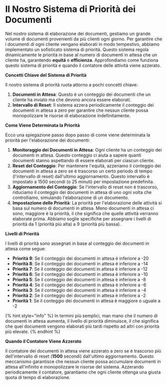 # Il Nostro Sistema di Priorità dei Documenti

Nel nostro sistema di elaborazione dei documenti, gestiamo un grande volume di documenti provenienti da più clienti ogni giorno. Per garantire che i documenti di ogni cliente vengano elaborati in modo tempestivo, abbiamo implementato un sofisticato sistema di priorità. Questo sistema regola dinamicamente le priorità in base al numero di documenti in attesa che un cliente ha, garantendo **equitá** e **efficienza**. Approfondiamo come funziona questo sistema di priorità e quando il contatore delle attività viene azzerato.

**Concetti Chiave del Sistema di Priorità**

Il nostro sistema di priorità ruota attorno a pochi concetti chiave:

1. **Documenti in Attesa**: Questo è un conteggio dei documenti che un cliente ha inviato ma che devono ancora essere elaborati.
2. **Intervallo di Reset**: Il sistema azzera periodicamente il conteggio dei documenti in attesa a zero per garantire che nessun cliente possa monopolizzare le risorse di elaborazione indefinitamente.

**Come Viene Determinata la Priorità**

Ecco una spiegazione passo dopo passo di come viene determinata la priorità per l'elaborazione dei documenti:

1. **Monitoraggio dei Documenti in Attesa**: Ogni cliente ha un conteggio dei documenti in attesa. Questo conteggio ci aiuta a sapere quanti documenti stanno aspettando di essere elaborati per ciascun cliente.
2. **Reset del Conteggio**: Per mantenere l'equità, azzeriamo il conteggio dei documenti in attesa a zero se è trascorso un certo periodo di tempo (l'intervallo di reset) dall'ultimo aggiornamento. Questo intervallo è impostato a 1500 secondi (o 25 minuti) per impostazione predefinita.
3. **Aggiornamento del Conteggio**: Se l'intervallo di reset non è trascorso, riduciamo il conteggio dei documenti in attesa di uno ogni volta che controlliamo, simulando l'elaborazione di un documento.
4. **Impostazione delle Priorità**: La priorità per l'elaborazione delle attività si basa sul numero di documenti in attesa. Meno documenti in attesa ci sono, maggiore è la priorità, il che significa che quelle attività verranno elaborate prima. Abbiamo soglie specifiche per assegnare i livelli di priorità da 1 (priorità più alta) a 9 (priorità più bassa).

**Livelli di Priorità**

I livelli di priorità sono assegnati in base al conteggio dei documenti in attesa come segue:

* **Priorità 9**: Se il conteggio dei documenti in attesa è inferiore a -20
* **Priorità 8**: Se il conteggio dei documenti in attesa è inferiore a -14
* **Priorità 7**: Se il conteggio dei documenti in attesa è inferiore a -12
* **Priorità 6**: Se il conteggio dei documenti in attesa è inferiore a -10
* **Priorità 5**: Se il conteggio dei documenti in attesa è inferiore a -8
* **Priorità 4**: Se il conteggio dei documenti in attesa è inferiore a -6
* **Priorità 3**: Se il conteggio dei documenti in attesa è inferiore a -4
* **Priorità 2**: Se il conteggio dei documenti in attesa è inferiore a -2
* **Priorità 1**: Se il conteggio dei documenti in attesa è maggiore o uguale a -2

{% hint style="info" %}
In termini più semplici, man mano che il numero di documenti in attesa aumenta, il livello di priorità diminuisce, il che significa che quei documenti vengono elaborati più tardi rispetto ad altri con priorità più elevate.
{% endhint %}

**Quando il Contatore Viene Azzerato**

Il contatore dei documenti in attesa viene azzerato a zero se è trascorso più dell'intervallo di reset (**1500** secondi) dall'ultimo aggiornamento. Questo meccanismo garantisce che nessun cliente possa accumulare documenti in attesa all'infinito e monopolizzare le risorse del sistema. Azzerando periodicamente il contatore, garantiamo che ogni cliente ottenga una giusta quota di tempo di elaborazione.
